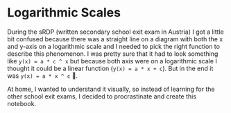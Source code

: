 # Logarithmic Scales

During the sRDP (written secondary school exit exam in Austria) I got a little bit confused because there was a straight line on a diagram with both the x and y-axis on a logarithmic scale and I needed to pick the right function to describe this phenomenon.
I was pretty sure that it had to look something like `y(x) = a * c ^ x` but because both axis were on a logarithmic scale I thought it could be a linear function (`y(x) = a * x + c`).
But in the end it was `y(x) = a * x ^ c` 🫠.

At home, I wanted to understand it visually, so instead of learning for the other school exit exams, I decided to procrastinate and create this notebook.
